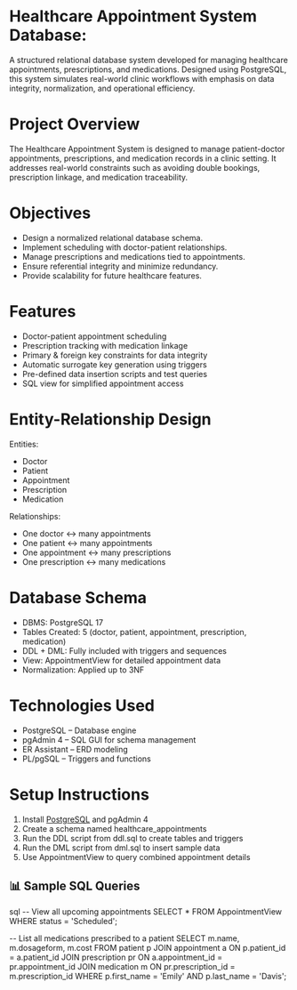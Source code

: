 # Healthcare Appointment System Database:
A structured relational database system developed for managing healthcare appointments, prescriptions, and medications. 
Designed using PostgreSQL, this system simulates real-world clinic workflows with emphasis on data integrity, normalization, and operational efficiency.

# Project Overview
The Healthcare Appointment System is designed to manage patient-doctor appointments, prescriptions, and medication records in a clinic setting. 
It addresses real-world constraints such as avoiding double bookings, prescription linkage, and medication traceability.

# Objectives
- Design a normalized relational database schema.
- Implement scheduling with doctor-patient relationships.
- Manage prescriptions and medications tied to appointments.
- Ensure referential integrity and minimize redundancy.
- Provide scalability for future healthcare features.

# Features
- Doctor-patient appointment scheduling
- Prescription tracking with medication linkage
- Primary & foreign key constraints for data integrity
- Automatic surrogate key generation using triggers
- Pre-defined data insertion scripts and test queries
- SQL view for simplified appointment access

# Entity-Relationship Design
Entities:
- Doctor
- Patient
- Appointment
- Prescription
- Medication

Relationships:
- One doctor ↔ many appointments
- One patient ↔ many appointments
- One appointment ↔ many prescriptions
- One prescription ↔ many medications

# Database Schema
- DBMS: PostgreSQL 17
- Tables Created: 5 (doctor, patient, appointment, prescription, medication)
- DDL + DML: Fully included with triggers and sequences
- View: AppointmentView for detailed appointment data
- Normalization: Applied up to 3NF

# Technologies Used
- PostgreSQL – Database engine
- pgAdmin 4 – SQL GUI for schema management
- ER Assistant – ERD modeling
- PL/pgSQL – Triggers and functions
  
# Setup Instructions
1. Install [PostgreSQL](https://www.enterprisedb.com/downloads/postgres-postgresql-downloads) and pgAdmin 4
2. Create a schema named healthcare_appointments
3. Run the DDL script from ddl.sql to create tables and triggers
4. Run the DML script from dml.sql to insert sample data
5. Use AppointmentView to query combined appointment details

## 📊 Sample SQL Queries
sql
-- View all upcoming appointments
SELECT * FROM AppointmentView WHERE status = 'Scheduled';

-- List all medications prescribed to a patient
SELECT m.name, m.dosageform, m.cost
FROM patient p
JOIN appointment a ON p.patient_id = a.patient_id
JOIN prescription pr ON a.appointment_id = pr.appointment_id
JOIN medication m ON pr.prescription_id = m.prescription_id
WHERE p.first_name = 'Emily' AND p.last_name = 'Davis';
